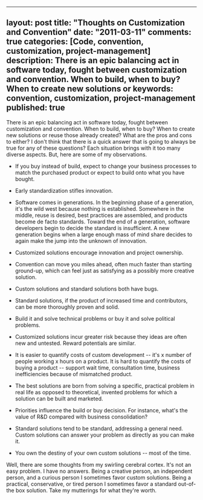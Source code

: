 
---
layout: post
title: "Thoughts on Customization and Convention"
date: "2011-03-11"
comments: true
categories: [Code, convention, customization, project-management]
description: There is an epic balancing act in software today, fought between customization and convention.  When to build, when to buy?  When to create new solutions or
keywords: convention, customization, project-management
published: true
---

There is an epic balancing act in software today, fought between customization and convention.  When to build, when to buy?  When to create new solutions or reuse those already created?  What are the pros and cons to either?  I don't think that there is a quick answer that is going to always be true for any of these questions?  Each situation brings with it too many diverse aspects.  But, here are some of my observations.
<!--more-->

* If you buy instead of build, expect to change your business processes to match the purchased product or expect to build onto what you have bought.

* Early standardization stifles innovation.

* Software comes in generations.  In the beginning phase of a generation, it's the wild west because nothing is established.  Somewhere in the middle, reuse is desired, best practices are assembled, and products become de facto standards.  Toward the end of a generation, software developers begin to decide the standard is insufficient.   A new generation begins when a large enough mass of mind share decides to again make the jump into the unknown of innovation.

* Customized solutions encourage innovation and project ownership. 

* Convention can move you miles ahead, often much faster than starting ground-up, which can feel just as satisfying as a possibly more creative solution.

* Custom solutions and standard solutions both have bugs.  

* Standard solutions, if the product of increased time and contributors, can be more thoroughly proven and solid.

* Build it and solve technical problems or buy it and solve political problems.

* Customized solutions incur greater risk because they ideas are often new and untested.  Reward potentials are similar.

* It is easier to quantify costs of custom development -- it's x number of people working x hours on a product.  It is hard to quantify the costs of buying a product -- support wait time, consultation time, business inefficiencies because of mismatched product.

* The best solutions are born from solving a specific, practical problem in real life as opposed to theoretical, invented problems for which a solution can be built and marketed.

* Priorities influence the build or buy decision.  For instance, what's the value of R&D compared with business consolidation?

* Standard solutions tend to be standard, addressing a general need.  Custom solutions can answer your problem as directly as you can make it.

* You own the destiny of your own custom solutions -- most of the time.

Well, there are some thoughts from my swirling cerebral cortex.  It's not an easy problem.  I have no answers.  Being a creative person, an independent person, and a curious person I sometimes favor custom solutions.  Being a practical, conservative,  or tired person I sometimes favor a standard out-of-the box solution.  Take my mutterings for what they're worth.


  
